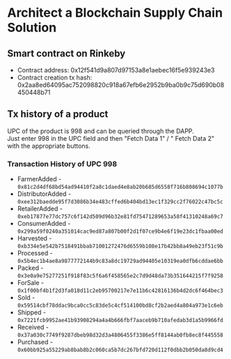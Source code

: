 # Architect a Blockchain Supply Chain Solution

## Smart contract on Rinkeby

- Contract address: 0x12f541d9a807d97153a8e1aebec16f5e939243e3
- Contract creation tx hash: 0x2aa8ed64095ac752098820c918a67efb6e2952b9ba0b9c75d690b08450448b71

## Tx history of a product

UPC of the product is 998 and can be queried through the DAPP.  
Just enter 998 in the UPC field and then "Fetch Data 1" / " Fetch Data 2" with the appropriate buttons.

### Transaction History of UPC 998
- FarmerAdded - `0x81c2d4df68bd54ad94410f2a8c1daed4e8ab20b685d6558f716b808694c1077b`
- DistributorAdded - `0xee312baedde95f7d3086b34e483cffed6b404bd13ec1f329cc2f76022c47bc5c`
- RetailerAdded - `0xeb17877e77dc757c6f142d509d96b32e81fd75471289653a58f41310248a69c7`
- ConsumerAdded - `0x299a59f0240a351014cac9ed87a807b00f2d1f07ce9b4e6f19e23dc1fbaa00ed`
- Harvested - `0xb334e5e542b7518491bbab71001272476d6559b108e17b42bb8a49eb23f51c9b`
- Processed - `0x5b4ec1b4ae8a9877772144b9c83a8dc19729ad94405e10319ea0dfb6cddae6bb`
- Packed - `0x3e0a9e75277251f918f83c5f6a6f458565e2c7d9d48da73b351644215f7f9258`
- ForSale - `0x1f00bf4b1f2d3fa018d11c2eb95700217e7e11b6c42816136b4d2dc6f464bec3`
- Sold - `0x59514cbf78ddac9bca0cc5c83de5c4cf514100bd8cf2b2aed4a804a973e1c6eb`
- Shipped - `0x7221fcb9952ae41b93908294a4a4b666fbf7aaceb9b710afedab3d1a5b9966fd`
- Received - `0x37a030c7749f9287dbeb98d32d3a4806455f3386e5ff8144ab0fb8ec8f445558`
- Purchased - `0x60bb925a55229ab8bab8b2c060ca5b7dc267bfd720d112f0dbb2b050da8d9cd4`
